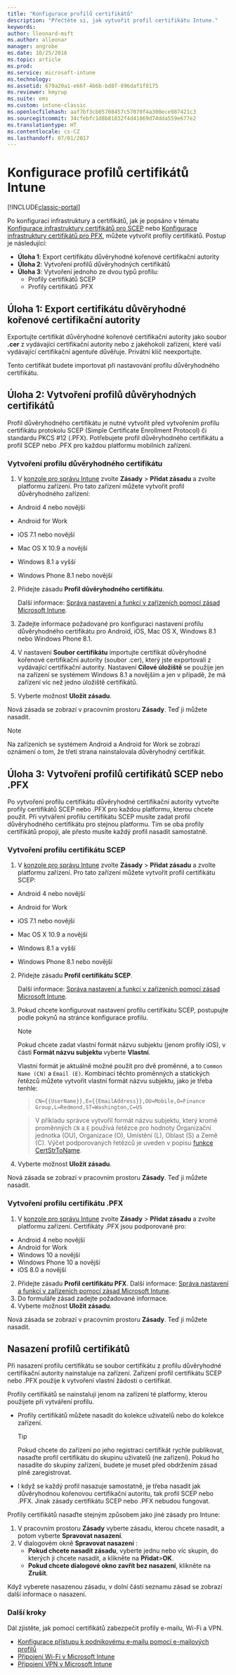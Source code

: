 ```yaml
---
title: "Konfigurace profilů certifikátů"
description: "Přečtěte si, jak vytvořit profil certifikátu Intune."
keywords: 
author: lleonard-msft
ms.author: alleonar
manager: angrobe
ms.date: 10/25/2016
ms.topic: article
ms.prod: 
ms.service: microsoft-intune
ms.technology: 
ms.assetid: 679a20a1-e66f-4b6b-bd8f-896daf1f8175
ms.reviewer: kmyrup
ms.suite: ems
ms.custom: intune-classic
ms.openlocfilehash: aaf7bf3cb05708457c57070f4a300ece987421c3
ms.sourcegitcommit: 34cfebfc1d8b81032f4d41869d74dda559e677e2
ms.translationtype: HT
ms.contentlocale: cs-CZ
ms.lasthandoff: 07/01/2017
---
```

# <a name="configure-intune-certificate-profiles"></a>Konfigurace profilů certifikátů Intune

[!INCLUDE[classic-portal](../includes/classic-portal.md)]

Po konfiguraci infrastruktury a certifikátů, jak je popsáno v tématu [Konfigurace infrastruktury certifikátů pro SCEP](configure-certificate-infrastructure-for-scep.md) nebo [Konfigurace infrastruktury certifikátů pro PFX](configure-certificate-infrastructure-for-pfx.md), můžete vytvořit profily certifikátů. Postup je následující:

- **Úloha 1**: Export certifikátu důvěryhodné kořenové certifikační autority
- **Úloha 2**: Vytvoření profilů důvěryhodných certifikátů
- **Úloha 3**: Vytvoření jednoho ze dvou typů profilu:
  - Profily certifikátů SCEP
  - Profily certifikátů .PFX

## <a name="task-1-export-the-trusted-root-ca-certificate"></a>**Úloha 1**: Export certifikátu důvěryhodné kořenové certifikační autority
Exportujte certifikát důvěryhodné kořenové certifikační autority jako soubor **.cer** z vydávající certifikační autority nebo z jakéhokoli zařízení, které vaší vydávající certifikační agentuře důvěřuje. Privátní klíč neexportujte.

Tento certifikát budete importovat při nastavování profilu důvěryhodného certifikátu.

## <a name="task-2-create-trusted-certificate-profiles"></a>**Úloha 2**: Vytvoření profilů důvěryhodných certifikátů
Profil důvěryhodného certifikátu je nutné vytvořit před vytvořením profilu certifikátu protokolu SCEP (Simple Certificate Enrollment Protocol) či standardu PKCS #12 (.PFX). Potřebujete profil důvěryhodného certifikátu a profil SCEP nebo .PFX pro každou platformu mobilních zařízení.

### <a name="to-create-a-trusted-certificate-profile"></a>Vytvoření profilu důvěryhodného certifikátu

1.  V [konzole pro správu Intune](https://manage.microsoft.com) zvolte **Zásady** &gt; **Přidat zásadu** a zvolte platformu zařízení. Pro tato zařízení můžete vytvořit profil důvěryhodného zařízení:

-  Android 4 nebo novější

-  Android for Work

-  iOS 7.1 nebo novější

-  Mac OS X 10.9 a novější

-  Windows 8.1 a vyšší

-  Windows Phone 8.1 nebo novější

2.  Přidejte zásadu **Profil důvěryhodného certifikátu**.

    Další informace: [Správa nastavení a funkcí v zařízeních pomocí zásad Microsoft Intune](manage-settings-and-features-on-your-devices-with-microsoft-intune-policies.md).

3.  Zadejte informace požadované pro konfiguraci nastavení profilu důvěryhodného certifikátu pro Android, iOS, Mac OS X, Windows 8.1 nebo Windows Phone 8.1.
4.  V nastavení **Soubor certifikátu** importujte certifikát důvěryhodné kořenové certifikační autority (soubor .cer), který jste exportovali z vydávající certifikační autority. Nastavení **Cílové úložiště** se použije jen na zařízení se systémem Windows 8.1 a novějším a jen v případě, že má zařízení víc než jedno úložiště certifikátů.

4.  Vyberte možnost **Uložit zásadu**.

Nová zásada se zobrazí v pracovním prostoru **Zásady**. Teď ji můžete nasadit.

> [!NOTE]
>
> Na zařízeních se systémem Android a Android for Work se zobrazí oznámení o tom, že třetí strana nainstalovala důvěryhodný certifikát.


## <a name="task-3-create-scep-or-pfx-certificate-profiles"></a>**Úloha 3**: Vytvoření profilů certifikátů SCEP nebo .PFX
Po vytvoření profilu certifikátu důvěryhodné certifikační autority vytvořte profily certifikátů SCEP nebo .PFX pro každou platformu, kterou chcete použít. Při vytváření profilu certifikátu SCEP musíte zadat profil důvěryhodného certifikátu pro stejnou platformu. Tím se oba profily certifikátů propojí, ale přesto musíte každý profil nasadit samostatně.

### <a name="to-create-an-scep-certificate-profile"></a>Vytvoření profilu certifikátu SCEP

1.  V [konzole pro správu Intune](https://manage.microsoft.com) zvolte **Zásady** &gt; **Přidat zásadu** a zvolte platformu zařízení.  Pro tato zařízení můžete vytvořit profil certifikátu SCEP:

-  Android 4 nebo novější

-  Android for Work

-  iOS 7.1 nebo novější

-  Mac OS X 10.9 a novější

-  Windows 8.1 a vyšší

-  Windows Phone 8.1 nebo novější

2.  Přidejte zásadu **Profil certifikátu SCEP**.

    Další informace: [Správa nastavení a funkcí v zařízeních pomocí zásad Microsoft Intune](manage-settings-and-features-on-your-devices-with-microsoft-intune-policies.md).

3.  Pokud chcete konfigurovat nastavení profilu certifikátu SCEP, postupujte podle pokynů na stránce konfigurace profilu.
    > [!NOTE]
    >
    > Pokud chcete zadat vlastní formát názvu subjektu (jenom profily iOS), v části **Formát názvu subjektu** vyberte **Vlastní**.
    >
    > Vlastní formát je aktuálně možné použít pro dvě proměnné, a to `Common Name (CN)` a `Email (E)`. Kombinací těchto proměnných a statických řetězců můžete vytvořit vlastní formát názvu subjektu, jako je třeba tenhle:

    >     CN={{UserName}},E={{EmailAddress}},OU=Mobile,O=Finance Group,L=Redmond,ST=Washington,C=US

    > V příkladu správce vytvořil formát názvu subjektu, který kromě proměnných `CN` a `E` používá řetězce pro hodnoty Organizační jednotka (OU), Organizace (O), Umístění (L), Oblast (S) a Země (C). Výčet podporovaných řetězců je uveden v popisu [funkce CertStrToName](https://msdn.microsoft.com/library/windows/desktop/aa377160.aspx).

4.  Vyberte možnost **Uložit zásadu**.

Nová zásada se zobrazí v pracovním prostoru **Zásady**. Teď ji můžete nasadit.

### <a name="to-create-a-pfx-certificate-profile"></a>Vytvoření profilu certifikátu .PFX

1.  V [konzole pro správu Intune](https://manage.microsoft.com) zvolte **Zásady** &gt; **Přidat zásadu** a zvolte platformu zařízení. Certifikáty .PFX jsou podporované pro:
  - Android 4 nebo novější
  - Android for Work
  - Windows 10 a novější
  - Windows Phone 10 a novější
  - iOS 8.0 a novější    


2.  Přidejte zásadu **Profil certifikátu PFX**.
      Další informace: [Správa nastavení a funkcí v zařízeních pomocí zásad Microsoft Intune](manage-settings-and-features-on-your-devices-with-microsoft-intune-policies.md).
3.  Do formuláře zásad zadejte požadované informace.
4.  Vyberte možnost **Uložit zásadu**.

Nová zásada se zobrazí v pracovním prostoru **Zásady**. Teď ji můžete nasadit.

## <a name="deploy-certificate-profiles"></a>Nasazení profilů certifikátů
Při nasazení profilu certifikátu se soubor certifikátu z profilu důvěryhodné certifikační autority nainstaluje na zařízení. Zařízení profil certifikátu SCEP nebo .PFX použije k vytvoření vlastní žádosti o certifikát.

Profily certifikátů se nainstalují jenom na zařízení té platformy, kterou použijete při vytváření profilu.

-   Profily certifikátů můžete nasadit do kolekce uživatelů nebo do kolekce zařízení.

    > [!TIP]
    > Pokud chcete do zařízení po jeho registraci certifikát rychle publikovat, nasaďte profil certifikátu do skupinu uživatelů (ne zařízení). Pokud ho nasadíte do skupiny zařízení, budete je muset před obdržením zásad plně zaregistrovat.

-   I když se každý profil nasazuje samostatně, je třeba nasadit jak důvěryhodnou kořenovou certifikační autoritu, tak profil SCEP nebo .PFX. Jinak zásady certifikátu SCEP nebo .PFX nebudou fungovat.

Profily certifikátů nasaďte stejným způsobem jako jiné zásady pro Intune:

1.  V pracovním prostoru **Zásady** vyberte zásadu, kterou chcete nasadit, a potom vyberte **Spravovat nasazení**.
2.  V dialogovém okně **Spravovat nasazení** :
    -   **Pokud chcete nasadit zásadu**, vyberte jednu nebo víc skupin, do kterých ji chcete nasadit, a klikněte na **Přidat**&gt;**OK**.
    -   **Pokud chcete dialogové okno zavřít bez nasazení**, klikněte na **Zrušit**.

Když vyberete nasazenou zásadu, v dolní části seznamu zásad se zobrazí další informace o nasazení.

### <a name="next-steps"></a>Další kroky

Dál zjistěte, jak pomocí certifikátů zabezpečit profily e-mailu, Wi-Fi a VPN.

-  [Konfigurace přístupu k podnikovému e-mailu pomocí e-mailových profilů](configure-access-to-corporate-email-using-email-profiles-with-Microsoft-Intune.md)
-  [Připojení Wi-Fi v Microsoft Intune](wi-fi-connections-in-microsoft-intune.md)
-  [Připojení VPN v Microsoft Intune](vpn-connections-in-microsoft-intune.md)

